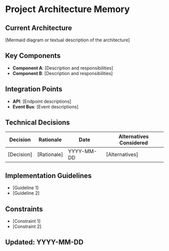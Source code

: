 # Project Architecture Memory

## Current Architecture

[Mermaid diagram or textual description of the architecture]

## Key Components

- **Component A**: [Description and responsibilities]
- **Component B**: [Description and responsibilities]

## Integration Points

- **API**: [Endpoint descriptions]
- **Event Bus**: [Event descriptions]

## Technical Decisions

| Decision   | Rationale   | Date       | Alternatives Considered |
| ---------- | ----------- | ---------- | ----------------------- |
| [Decision] | [Rationale] | YYYY-MM-DD | [Alternatives]          |

## Implementation Guidelines

- [Guideline 1]
- [Guideline 2]

## Constraints

- [Constraint 1]
- [Constraint 2]

## Updated: YYYY-MM-DD
